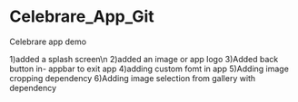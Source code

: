 # Celebrare_App_Git
Celebrare app demo

1)added a splash screen\n
2)added an image or app logo
3)Added back button in- appbar to exit app
4)adding custom fomt in app
5)Adding image cropping dependency
6)Adding image selection from gallery with dependency
